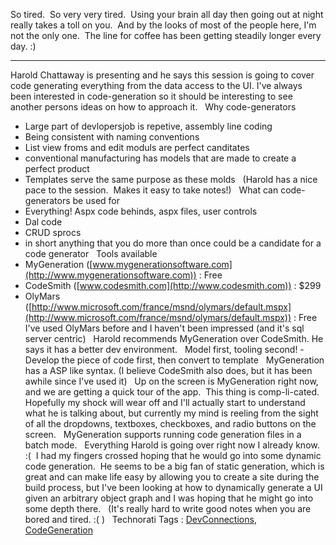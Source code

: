 So tired.  So very very tired.  Using your brain all day then going out
at night really takes a toll on you.  And by the looks of most of the
people here, I'm not the only one.  The line for coffee has been getting
steadily longer every day. :)

* * * * *

Harold Chattaway is presenting and he says this session is going to
cover code generating everything from the data access to the UI. I've
always been interested in code-generation so it should be interesting to
see another persons ideas on how to approach it.
 
Why code-generators
- Large part of devlopersjob is repetive, assembly line coding
- Being consistent with naming conventions
- List view froms and edit moduls are perfect canditates
- conventional manufacturing has models that are made to create a
perfect product
- Templates serve the same purpose as these molds
 
(Harold has a nice pace to the session.  Makes it easy to take notes!)
 
What can code-generators be used for
- Everything! Aspx code behinds, aspx files, user controls
- Dal code
- CRUD sprocs
- in short anything that you do more than once could be a candidate for
a code generator
 
Tools available
- MyGeneration
([www.mygenerationsoftware.com](http://www.mygenerationsoftware.com)) :
Free
- CodeSmith ([www.codesmith.com](http://www.codesmith.com)) : \$299
- OlyMars
([http://www.microsoft.com/france/msnd/olymars/default.mspx](http://www.microsoft.com/france/msnd/olymars/default.mspx))
: Free
 
I've used OlyMars before and I haven't been impressed (and it's sql
server centric)
 
Harold recommends MyGeneration over CodeSmith. He says it has a better
dev environment.
 
Model first, tooling second!
-Develop the piece of code first, then convert to template
 
MyGeneration has a ASP like syntax. (I believe CodeSmith also does, but
it has been awhile since I've used it)
 
Up on the screen is MyGeneration right now, and we are getting a quick
tour of the app.  This thing is comp-li-cated.  Hopefully my shock will
wear off and I'll actually start to understand what he is talking about,
but currently my mind is reeling from the sight of all the dropdowns,
textboxes, checkboxes, and radio buttons on the screen.
 
MyGeneration supports running code generation files in a batch mode.
 
Everything Harold is going over right now I already know.  :(  I had my
fingers crossed hoping that he would go into some dynamic code
generation.  He seems to be a big fan of static generation, which is
great and can make life easy by allowing you to create a site during the
build process, but I've been looking at how to dynamically generate a UI
given an arbitrary object graph and I was hoping that he might go into
some depth there.
 
(It's really hard to write good notes when you are bored and tired. :( )
 
Technorati Tags :
[DevConnections](http://technorati.com/tag/DevConnections),
[CodeGeneration](http://technorati.com/tag/CodeGeneration)
 

